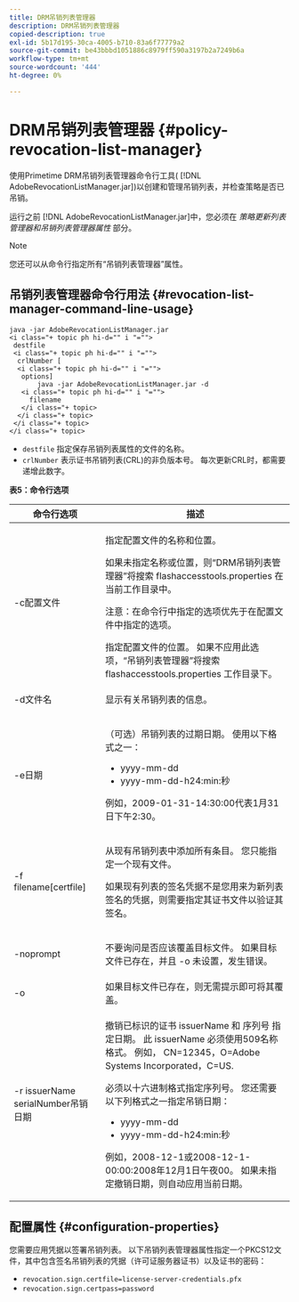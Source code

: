 ```yaml
---
title: DRM吊销列表管理器
description: DRM吊销列表管理器
copied-description: true
exl-id: 5b17d195-30ca-4005-b710-83a6f77779a2
source-git-commit: be43bbbd1051886c8979ff590a3197b2a7249b6a
workflow-type: tm+mt
source-wordcount: '444'
ht-degree: 0%

---
```


# DRM吊销列表管理器 {#policy-revocation-list-manager}

使用Primetime DRM吊销列表管理器命令行工具( [!DNL AdobeRevocationListManager.jar])以创建和管理吊销列表，并检查策略是否已吊销。

运行之前 [!DNL AdobeRevocationListManager.jar]中，您必须在 *策略更新列表管理器和吊销列表管理器属性* 部分。

>[!NOTE]
>
>您还可以从命令行指定所有“吊销列表管理器”属性。

## 吊销列表管理器命令行用法 {#revocation-list-manager-command-line-usage}

```
java -jar AdobeRevocationListManager.jar 
<i class="+ topic ph hi-d="" i "="">
 destfile 
 <i class="+ topic ph hi-d="" i "="">
  crlNumber [
  <i class="+ topic ph hi-d="" i "="">
   options] 
       java -jar AdobeRevocationListManager.jar -d 
   <i class="+ topic ph hi-d="" i "="">
     filename
   </i class="+ topic>
  </i class="+ topic>
 </i class="+ topic>
</i class="+ topic>
```

* `destfile` 指定保存吊销列表属性的文件的名称。
* `crlNumber` 表示证书吊销列表(CRL)的非负版本号。 每次更新CRL时，都需要递增此数字。

**表5：命令行选项**

<table frame="all" colsep="1" rowsep="1" class="+ topic/table adobe-d/table " id="table_a3y_wqy_n4">  
 <thead class="- topic/thead "> 
  <tr rowsep="1" class="- topic/row "> 
   <th colname="1" class="- topic/entry entry"> 命令行选项 </th> 
   <th colname="2" class="- topic/entry entry"> 描述 </th> 
  </tr> 
 </thead>
 <tbody class="- topic/tbody "> 
  <tr rowsep="1" class="- topic/row "> 
   <td colname="1" class="- topic/entry "><span class="+ topic/ph pr-d/codeph codeph">-c配置文件</span> </td> 
   <td colname="2" class="- topic/entry "><p class="- topic/p ">指定配置文件的名称和位置。 </p><p class="- topic/p ">如果未指定名称或位置，则“DRM吊销列表管理器”将搜索 <span class="filepath"> flashaccesstools.properties</span> 在当前工作目录中。 </p><p>注意：在命令行中指定的选项优先于在配置文件中指定的选项。 </p>指定配置文件的位置。 如果不应用此选项，“吊销列表管理器”将搜索 <span class="filepath"> flashaccesstools.properties</span> 工作目录下。 </td> 
  </tr> 
  <tr rowsep="1" class="- topic/row "> 
   <td colname="1" class="- topic/entry "><span class="+ topic/ph pr-d/codeph codeph">-d文件名</span> </td> 
   <td colname="2" class="- topic/entry "> <p class="- topic/p ">显示有关吊销列表的信息。 </p> </td> 
  </tr> 
  <tr rowsep="1" class="- topic/row "> 
   <td colname="1" class="- topic/entry "><span class="+ topic/ph pr-d/codeph codeph">-e日期</span> </td> 
   <td colname="2" class="- topic/entry "> <p class="- topic/p ">（可选）吊销列表的过期日期。 使用以下格式之一： 
     <ul id="ul_2C89F8183C3647C593CB67576D9DED07"> 
      <li id="li_A866F6CBCB464193A119A6609C8F3B2A"><span class="+ topic/ph pr-d/codeph codeph">yyyy-mm-dd</span> </li> 
      <li id="li_B5F9F6C995E64464838DDE447848F707"><span class="+ topic/ph pr-d/codeph codeph">yyyy-mm-dd-h24:min:秒</span> </li> 
     </ul>例如，2009-01-31-14:30:00代表1月31日下午2:30。 </p> </td> 
  </tr> 
  <tr rowsep="1" class="- topic/row "> 
   <td colname="1" class="- topic/entry "><span class="codeph">-f filename[certfile]</span> </td> 
   <td colname="2" class="- topic/entry "> <p>从现有吊销列表中添加所有条目。 您只能指定一个现有文件。 </p> <p class="- topic/p ">如果现有列表的签名凭据不是您用来为新列表签名的凭据，则需要指定其证书文件以验证其签名。 </p> </td> 
  </tr> 
  <tr rowsep="1" class="- topic/row "> 
   <td colname="1" class="- topic/entry "><span class="codeph"> -noprompt</span> </td> 
   <td colname="2" class="- topic/entry "> <p class="- topic/p ">不要询问是否应该覆盖目标文件。 如果目标文件已存在，并且 <span class="codeph"> -o</span> 未设置，发生错误。 </p> </td> 
  </tr> 
  <tr rowsep="1" class="- topic/row "> 
   <td colname="1" class="- topic/entry "><span class="codeph"> -o</span> </td> 
   <td colname="2" class="- topic/entry "> 如果目标文件已存在，则无需提示即可将其覆盖。 </td> 
  </tr> 
  <tr rowsep="0" class="- topic/row "> 
   <td colname="1" class="- topic/entry "><span class="codeph">-r issuerName serialNumber吊销日期</span> </td> 
   <td colname="2" class="- topic/entry "> <p class="- topic/p ">撤销已标识的证书 <span class="codeph"> issuerName</span> 和 <span class="codeph"> 序列号</span> 指定日期。 此 <span class="codeph"> issuerName</span> 必须使用509名称格式。 例如， <span class="codeph"> CN=12345，O=Adobe Systems Incorporated，C=US</span>. </p> <p>必须以十六进制格式指定序列号。 您还需要以下列格式之一指定吊销日期： 
     <ul id="ul_1524FBC6818248F3A2B271243E649400"> 
      <li id="li_BC618EA2332D42A59B1B5434CAFFD2AF"><span class="+ topic/ph pr-d/codeph codeph">yyyy-mm-dd</span> </li> 
      <li id="li_97F77810D20C4CF2944EFCFF5DFAE467"><span class="+ topic/ph pr-d/codeph codeph">yyyy-mm-dd-h24:min:秒</span> </li> 
     </ul>例如，2008-12-1或2008-12-1-00:00:2008年12月1日午夜00。 如果未指定撤销日期，则自动应用当前日期。 </p> </td> 
  </tr> 
 </tbody> 
</table>

## 配置属性 {#configuration-properties}

您需要应用凭据以签署吊销列表。 以下吊销列表管理器属性指定一个PKCS12文件，其中包含签名吊销列表的凭据（许可证服务器证书）以及证书的密码：

* `revocation.sign.certfile=license-server-credentials.pfx`
* `revocation.sign.certpass=password`

